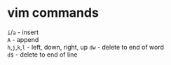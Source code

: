 # vim commands

`i`/`a` - insert  
`A` - append  
`h`,`j`,`k`,`l` - left, down, right, up
`dw` - delete to end of word  
`d$` - delete to end of line  
